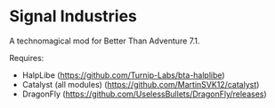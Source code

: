 # Signal Industries
A technomagical mod for Better Than Adventure 7.1.

Requires:

- HalpLibe (https://github.com/Turnip-Labs/bta-halplibe)
- Catalyst (all modules) (https://github.com/MartinSVK12/catalyst)
- DragonFly (https://github.com/UselessBullets/DragonFly/releases)


